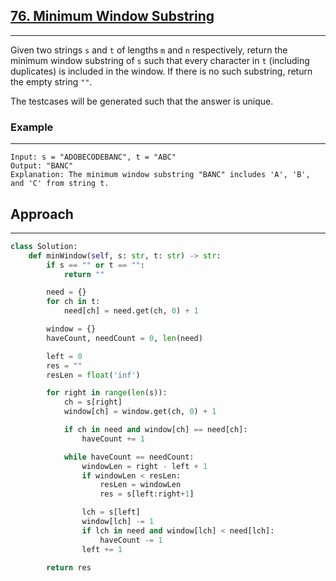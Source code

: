 ## [76. Minimum Window Substring](https://leetcode.com/problems/minimum-window-substring/description/?envType=problem-list-v2&envId=r27zde7r)

---

Given two strings `s` and `t` of lengths `m` and `n` respectively, return the minimum window substring of `s` such that every character in `t` (including duplicates) is included in the window. If there is no such substring, return the empty string `""`.

The testcases will be generated such that the answer is unique.

### Example

---

```
Input: s = "ADOBECODEBANC", t = "ABC"
Output: "BANC"
Explanation: The minimum window substring "BANC" includes 'A', 'B', and 'C' from string t.
```

## Approach

---

```python
class Solution:
    def minWindow(self, s: str, t: str) -> str:
        if s == "" or t == "":
            return ""

        need = {}
        for ch in t:
            need[ch] = need.get(ch, 0) + 1

        window = {}
        haveCount, needCount = 0, len(need)

        left = 0
        res = ""
        resLen = float('inf')

        for right in range(len(s)):
            ch = s[right]
            window[ch] = window.get(ch, 0) + 1

            if ch in need and window[ch] == need[ch]:
                haveCount += 1

            while haveCount == needCount:
                windowLen = right - left + 1
                if windowLen < resLen:
                    resLen = windowLen
                    res = s[left:right+1]

                lch = s[left]
                window[lch] -= 1
                if lch in need and window[lch] < need[lch]:
                    haveCount -= 1
                left += 1

        return res
```
